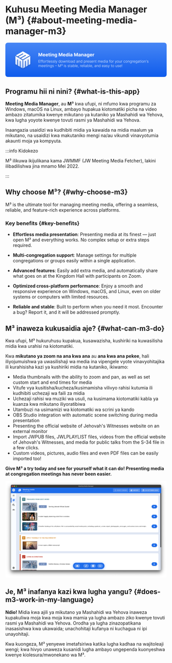 # Kuhusu Meeting Media Manager (M³) {#about-meeting-media-manager-m3}

![M³ banner](./../assets/m3-banner.png)

## Programu hii ni nini? {#what-is-this-app}

**Meeting Media Manager**, au **M³** kwa ufupi, ni mfumo kwa programu za Windows, macOS na Linux, ambayo hupakua kiotomatiki picha na video ambazo zitatumika kwenye mikutano ya kutaniko ya Mashahidi wa Yehova, kwa lugha yoyote kwenye tovuti rasmi ya Mashahidi wa Yehova.

Inaangazia usaidizi wa kudhibiti midia ya kawaida na midia maalum ya mikutano, na usaidizi kwa makutaniko mengi na/au vikundi vinavyotumia akaunti moja ya kompyuta.

:::info Kidokezo

M³ ilikuwa ikijulikana kama JWMMF (JW Meeting Media Fetcher), lakini ilibadilishwa jina mnamo Mei 2022.

:::

## Why choose M³? {#why-choose-m3}

M³ is the ultimate tool for managing meeting media, offering a seamless, reliable, and feature-rich experience across platforms.

### Key benefits {#key-benefits}

- **Effortless media presentation**: Presenting media at its finest — just open M³ and everything works. No complex setup or extra steps required.

- **Multi-congregation support**: Manage settings for multiple congregations or groups easily within a single application.

- **Advanced features**: Easily add extra media, and automatically share what goes on at the Kingdom Hall with participants on Zoom.

- **Optimized cross-platform performance**: Enjoy a smooth and responsive experience on Windows, macOS, and Linux, even on older systems or computers with limited resources.

- **Reliable and stable**: Built to perform when you need it most. Encounter a bug? Report it, and it will be addressed promptly.

## M³ inaweza kukusaidia aje? {#what-can-m3-do}

Kwa ufupi, M³ hukuruhusu kupakua, kusawazisha, kushiriki na kuwasilisha midia kwa urahisi na kiotomatiki.

Kwa **mikutano ya zoom na ana kwa ana** au **ana kwa ana pekee**, hali iliyojumuishwa ya uwasilishaji wa media ina vipengele vyote vinavyohitajika ili kurahisisha kazi ya kushiriki midia na kutaniko, ikiwamo:

- Media thumbnails with the ability to zoom and pan, as well as set custom start and end times for media
- Vitufe vya kusitisha/kucheza/kusimamisha vilivyo rahisi kutumia ili kudhibiti uchezaji wa faili za midia
- Uchezaji rahisi wa muziki wa usuli, na kusimama kiotomatiki kabla ya kuanza kwa mikutano iliyoratibiwa
- Utambuzi na usimamizi wa kiotomatiki wa scrini ya kando
- OBS Studio integration with automatic scene switching during media presentation
- Presenting the official website of Jehovah's Witnesses website on an external monitor
- Import JWPUB files, JWLPLAYLIST files, videos from the official website of Jehovah's Witnesses, and media for public talks from the S-34 file in a few clicks.
- Custom videos, pictures, audio files and even PDF files can be easily imported too!

**Give M³ a try today and see for yourself what it can do! Presenting media at congregation meetings has never been easier.**

![M³ preview](./../assets/m3-preview.png)

## Je, M³ inafanya kazi kwa lugha yangu? {#does-m3-work-in-my-language}

**Ndio!** Midia kwa ajili ya mikutano ya Mashahidi wa Yehova inaweza kupakuliwa moja kwa moja kwa mamia ya lugha ambazo ziko kwenye tovuti rasmi ya Mashahidi wa Yehova. Orodha ya lugha zinazopatikana inasasishwa kwa ukawaida; unachohitaji kufanya ni kuchagua ni ipi unayohitaji.

Kwa kuongeza, M³ yenyewe imetafsiriwa katika lugha kadhaa na wajitoleaji wengi; kwa hivyo unaweza kusanidi lugha ambayo ungependa kuonyeshwa kwenye kiolesura/mwonekano wa M³.

